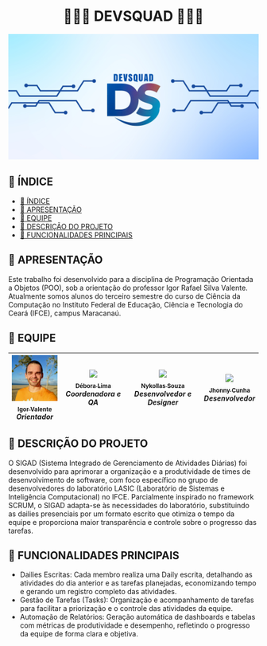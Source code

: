 
<h1 align="center"> 👩🏻‍💻 DEVSQUAD 👩🏻‍💻 </h1>

<img title=" DevSquad" src="banner.png">

## 📝 ÍNDICE
- [📝 ÍNDICE](#-índice)
- [📜 APRESENTAÇÃO](#-apresentação)
- [👥 EQUIPE](#-equipe)
- [📘 DESCRIÇÃO DO PROJETO](#-descrição-do-projeto)
- [🌟 FUNCIONALIDADES PRINCIPAIS](#-funcionalidades-principais)

## 📜 APRESENTAÇÃO
Este trabalho foi desenvolvido para a disciplina de Programação Orientada a Objetos (POO), sob a orientação do professor Igor Rafael Silva Valente. Atualmente somos alunos do terceiro semestre do curso de Ciência da Computação no Instituto Federal de Educação, Ciência e Tecnologia do Ceará (IFCE), campus Maracanaú.

## 👥 EQUIPE
| [<img src="prof. Igor.png" width=115> <br><sub> Igor Valente </sub>](https://github.com/igorvalente1004) <br> <i>Orientador</i> | [<img src="https://avatars.githubusercontent.com/u/120287932?s=400&u=8aecd1353167baa60b5b7ad71501a738977bf2f9&v=4" width=115> <br><sub> Débora Lima </sub>](https://github.com/deboradls) <br> <i>Coordenadora e QA</i> | [<img src="https://avatars.githubusercontent.com/u/147006376?v=4" width=115> <br><sub> Nykollas Souza </sub>](https://github.com/nykoollas) <br> <i>Desenvolvedor e Designer</i> | [<img src="https://avatars.githubusercontent.com/u/87949563?v=4" width=115> <br> <sub> Jhonny Cunha </sub>](https://github.com/jhonnycs) <br> <i>Desenvolvedor</i> | 
| :---: | :---: | :---: | :---: |

## 📘 DESCRIÇÃO DO PROJETO
O SIGAD (Sistema Integrado de Gerenciamento de Atividades Diárias) foi desenvolvido para aprimorar a organização e a produtividade de times de desenvolvimento de software, com foco específico no grupo de desenvolvedores do laboratório LASIC (Laboratório de Sistemas e Inteligência Computacional) no IFCE. Parcialmente inspirado no framework SCRUM, o SIGAD adapta-se às necessidades do laboratório, substituindo as dailies presenciais por um formato escrito que otimiza o tempo da equipe e proporciona maior transparência e controle sobre o progresso das tarefas.

## 🌟 FUNCIONALIDADES PRINCIPAIS
- Dailies Escritas: Cada membro realiza uma Daily escrita, detalhando as atividades do dia anterior e as tarefas planejadas, economizando tempo e gerando um registro completo das atividades.
- Gestão de Tarefas (Tasks): Organização e acompanhamento de tarefas para facilitar a priorização e o controle das atividades da equipe.
- Automação de Relatórios: Geração automática de dashboards e tabelas com métricas de produtividade e desempenho, refletindo o progresso da equipe de forma clara e objetiva.

<!-- ## 💻 TECNOLOGIAS USADAS -->
